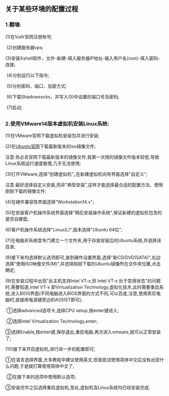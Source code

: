 ## 关于某些环境的配置过程

### 1.翻墙:

   (1)在Vultr官网注册账号;

​    (2)创建服务器vps;

​    (3)安装Xshell软件，文件-新建-填入服务器IP地址-输入用户名(root)-填入密码-连接;

​    (4)分别运行以下指令;

​    (5)分别密码、端口、加密方式;

​    (6)下载Shadowsocks，并写入(5)中设置的端口号及密码;

​    (7)启动;

## 

### 2.使用VMware14版本虚拟机安装Linux系统:

(1)在VMware官网下载虚拟机安装包并进行安装;

(2)在[Ubuntu官网](http://cn.ubuntu.com/download/)下载最新版本的iso镜像文件;

​    注意:务必去官网下载最新版本的镜像文件,我第一次用的镜像文件版本较低,导致Linux系统运行速度极慢,几乎无法使用;

(3)打开VMware,选择"创建虚拟机",,在新建虚拟机向导界面选择"自定义";

​    注意:最好选择自定义安装,而非"典型安装",这样才能选择最合适的配置方法、使用刚刚下载的镜像文件;

(4)在硬件兼容性界面选择"Workstation14.x";

(5)在安装客户机操作系统界面选择"稍后安装操作系统",保证新建的虚拟机包含的是空白硬盘;

(6)客户机操作系统选择"Linux(L)",版本选择"Ubuntu 64位";

(7)在电脑非系统盘专门建立一个文件夹,用于存放安装后的Ubuntu系统,并选择该目录;

(8)接下来均选择默认选项即可,直到硬件设置界面,选择"新CD/DVD(SATA)",右边选择"使用ISO映像文件(M)",并选择刚刚下载的Ubuntu镜像所在文件夹位置,点击确定;

(9)在安装过程中出现"此主机支持Intel VT-x,但 Intel VT-x 处于禁用状态"的问题时,需要知道,Intel VT-x 即Virtualization Technology,虚拟化技术,此时需要重启系统,进入BIOS界面(不同电脑进入BIOS界面的方式不同,可以百度,注意,使用索尼电脑时,直接用电源键旁边的ASSIST即可);

​    ①选择advanced选项卡,选择CPU setup,按enter键进入;

​    ②选择Intel Virtualization Technology,enter;

​    ③选择Enable,按enter键,保存退出,重启电脑,再次进入vmware,就可以正常安装了;

(10)接下来开启虚拟机,进行进一步的配置即可;

​    ①在语言选择界面,大多教程中建议使用英文,但我尝试使用简体中文后没有出现什么问题,于是就打算使用简体中文了;

​    ②在接下来的选项中使用默认选项;

​    ③安装完毕之后选择重启虚拟机,至此,虚拟机及Linux系统均已经安装完成.

